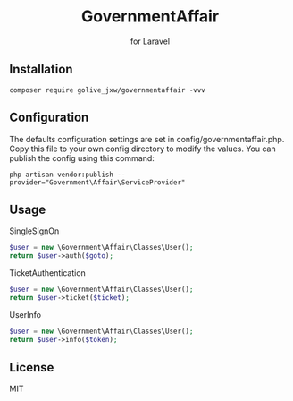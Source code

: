 <h1 align="center"> GovernmentAffair </h1>

<p align="center"> for Laravel</p>


## Installation

```shell
composer require golive_jxw/governmentaffair -vvv
```
## Configuration
The defaults configuration settings are set in config/governmentaffair.php. Copy this file to your own config directory to modify the values. You can publish the config using this command:
```shell
php artisan vendor:publish --provider="Government\Affair\ServiceProvider"
```
## Usage
SingleSignOn
```php
$user = new \Government\Affair\Classes\User();
return $user->auth($goto);
```
TicketAuthentication
```php
$user = new \Government\Affair\Classes\User();
return $user->ticket($ticket);
```
UserInfo
```php
$user = new \Government\Affair\Classes\User();
return $user->info($token);
```
## License

MIT
